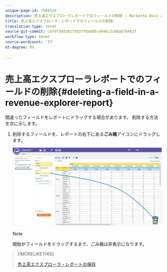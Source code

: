 ```yaml
---
unique-page-id: 7504520
description: 売上高エクスプローラレポートでのフィールドの削除 — Marketto Docs — 製品ドキュメント
title: 売上高エクスプローラ・レポートでのフィールドの削除
translation-type: tm+mt
source-git-commit: cb7df3dd38275837f8ab05ce846c2c68ab78462f
workflow-type: tm+mt
source-wordcount: '77'
ht-degree: 0%

---
```



# 売上高エクスプローラレポートでのフィールドの削除{#deleting-a-field-in-a-revenue-explorer-report}

間違ったフィールドをレポートにドラッグする場合があります。 削除する方法を次に示します。

1. 削除するフィールドを、レポートの右下にある&#x200B;**ごみ箱**&#x200B;アイコンにドラッグします。

   ![](assets/image2015-3-24-16-3a40-3a13.png)

   >[!NOTE]
   >
   >開始がフィールドをドラッグするまで、ごみ箱は非表示になります。

>[!MORELIKETHIS]
>
>[売上高エクスプローラ・レポートの保存](/help/marketo/product-docs/reporting/revenue-cycle-analytics/revenue-explorer/saving-a-revenue-explorer-report.md)
